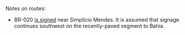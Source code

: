 Notes on routes:
* BR-020 [is signed](https://youtu.be/t-ufytkY_es?t=172) near Simplício Mendes. It is assumed that signage continues southwest on the recently-paved segment to Bahia.
